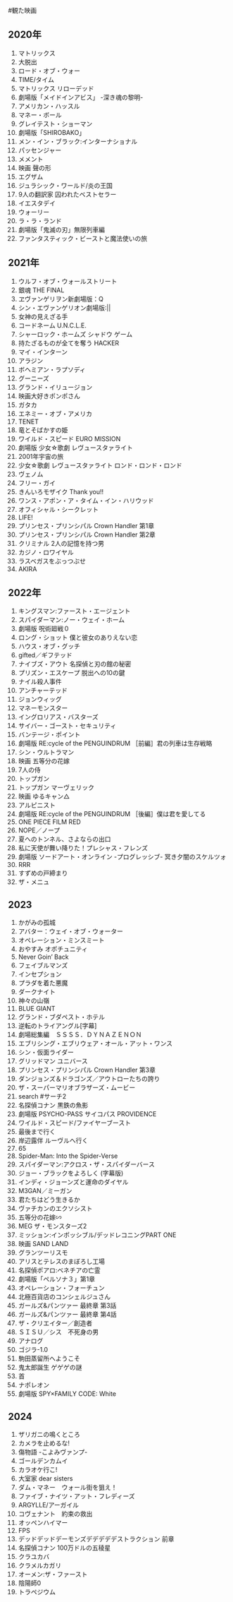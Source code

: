 #観た映画
## 2020年
1. マトリックス
1. 大脱出
1. ロード・オブ・ウォー
1. TIME/タイム
1. マトリックス リローデッド
1. 劇場版「メイドインアビス」 -深き魂の黎明-
1. アメリカン・ハッスル
1. マネー・ボール
1. グレイテスト・ショーマン
1. 劇場版「SHIROBAKO」
1. メン・イン・ブラック:インターナショナル
1. パッセンジャー
1. メメント
1. 映画 聲の形
1. エグザム
1. ジュラシック・ワールド/炎の王国
1. 9人の翻訳家 囚われたベストセラー
1. イエスタデイ
1. ウォーリー
1. ラ・ラ・ランド
1. 劇場版「鬼滅の刃」無限列車編
1. ファンタスティック・ビーストと魔法使いの旅
## 2021年
1. ウルフ・オブ・ウォールストリート
1. 銀魂 THE FINAL
1. ヱヴァンゲリヲン新劇場版：Q
1. シン・エヴァンゲリオン劇場版:||
1. 女神の見えざる手
1. コードネーム U.N.C.L.E.
1. シャーロック・ホームズ シャドウ ゲーム
1. 持たざるものが全てを奪う HACKER
1. マイ・インターン
1. アラジン
1. ボヘミアン・ラプソディ
1. グーニーズ
1. グランド・イリュージョン
1. 映画大好きポンポさん
1. ガタカ
1. エネミー・オブ・アメリカ
1. TENET
1. 竜とそばかすの姫
1. ワイルド・スピード EURO MISSION
1. 劇場版 少女☆歌劇 レヴュースタァライト
1. 2001年宇宙の旅
1. 少女☆歌劇 レヴュースタァライト ロンド・ロンド・ロンド
1. ヴェノム
1. フリー・ガイ
1. きんいろモザイク Thank you!!
1. ワンス・アポン・ア・タイム・イン・ハリウッド
1. オフィシャル・シークレット
1. LIFE!
1. プリンセス・プリンシパル Crown Handler 第1章
1. プリンセス・プリンシパル Crown Handler 第2章
1. クリミナル 2人の記憶を持つ男
1. カジノ・ロワイヤル
1. ラスベガスをぶっつぶせ
1. AKIRA
## 2022年
1. キングスマン:ファースト・エージェント
2. スパイダーマン:ノー・ウェイ・ホーム
3. 劇場版 呪術廻戦０
4. ロング・ショット 僕と彼女のありえない恋
5. ハウス・オブ・グッチ
6. gifted／ギフテッド
7. ナイブズ・アウト 名探偵と刃の館の秘密
8. プリズン・エスケープ 脱出への10の鍵
9. ナイル殺人事件
10. アンチャーテッド
11. ジョンウィッグ
12. マネーモンスター
13. イングロリアス・バスターズ
14. サイバー・ゴースト・セキュリティ
15. バンテージ・ポイント
16. 劇場版 RE:cycle of the PENGUINDRUM ［前編］君の列車は生存戦略
17. シン・ウルトラマン
18. 映画 五等分の花嫁
19. 7人の侍
20. トップガン
21. トップガン マーヴェリック
22. 映画 ゆるキャン△
23. アルピニスト
24. 劇場版 RE:cycle of the PENGUINDRUM ［後編］僕は君を愛してる
25. ONE PIECE FILM RED
26. NOPE／ノープ
27. 夏へのトンネル、さよならの出口
28. 私に天使が舞い降りた！プレシャス・フレンズ
29. 劇場版 ソードアート・オンライン -プログレッシブ- 冥き夕闇のスケルツォ
30. RRR
31. すずめの戸締まり
32. ザ・メニュ  
## 2023
1. かがみの孤城
2. アバター：ウェイ・オブ・ウォーター
3. オペレーション・ミンスミート
4. おやすみ オポチュニティ
5. Never Goin’ Back
6. フェイブルマンズ
7. インセプション
8. プラダを着た悪魔
9. ダークナイト
10. 神々の山嶺
11. BLUE GIANT
12. グランド・ブダペスト・ホテル
13. 逆転のトライアングル[字幕]
14. 劇場総集編　ＳＳＳＳ．ＤＹＮＡＺＥＮＯＮ
15. エブリシング・エブリウェア・オール・アット・ワンス
16. シン・仮面ライダー
17. グリッドマン ユニバース
18. プリンセス・プリンシパル Crown Handler 第3章
19. ダンジョンズ＆ドラゴンズ／アウトローたちの誇り
20. ザ・スーパーマリオブラザーズ・ムービー
21. search #サーチ2
22. 名探偵コナン 黒鉄の魚影
23. 劇場版 PSYCHO-PASS サイコパス PROVIDENCE
24. ワイルド・スピード/ファイヤーブースト
25. 最後まで行く
26. 岸辺露伴 ルーヴルへ行く
27. 65
28. Spider-Man: Into the Spider-Verse
29. スパイダーマン:アクロス・ザ・スパイダーバース
30. ジョー・ブラックをよろしく (字幕版)
31. インディ・ジョーンズと運命のダイヤル
32. M3GAN／ミーガン
33. 君たちはどう生きるか
34. ヴァチカンのエクソシスト
35. 五等分の花嫁∽
36. MEG ザ・モンスターズ2
37. ミッション:インポッシブル/デッドレコニングPART ONE
38. 映画 SAND LAND
39. グランツーリスモ
40. アリスとテレスのまぼろし工場
41. 名探偵ポアロ:ベネチアの亡霊
42. 劇場版「ペルソナ３」第1章
43. オペレーション・フォーチュン
44. 北極百貨店のコンシェルジュさん
45. ガールズ&パンツァー 最終章 第3話
46. ガールズ&パンツァー 最終章 第4話
47. ザ・クリエイター／創造者
48. ＳＩＳＵ／シス　不死身の男
49. アナログ
50. ゴジラ-1.0
51. 駒田蒸留所へようこそ
52. 鬼太郎誕生 ゲゲゲの謎
53. 首
54. ナポレオン
55. 劇場版 SPY×FAMILY CODE: White
## 2024
1. ザリガニの鳴くところ
2. カメラを止めるな!
3. 傷物語 -こよみヴァンプ-
4. ゴールデンカムイ
5. カラオケ行こ!
6. 大室家 dear sisters
7. ダム・マネー　ウォール街を狙え！
8. ファイブ・ナイツ・アット・フレディーズ
9. ARGYLLE/アーガイル
10. コヴェナント　約束の救出
11. オッペンハイマー
12. FPS
13. デッドデッドデーモンズデデデデデストラクション 前章
14. 名探偵コナン 100万ドルの五稜星
15. クラユカバ
16. クラメルカガリ
17. オーメン:ザ・ファースト
18. 陰陽師0
19. トラペジウム
